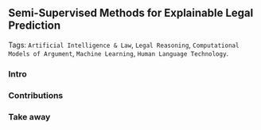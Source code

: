 ## Semi-Supervised Methods for Explainable Legal Prediction

Tags: `Artificial Intelligence & Law`, `Legal Reasoning`, `Computational Models of Argument`, `Machine Learning`, `Human Language Technology`.

### Intro


### Contributions


### Take away

